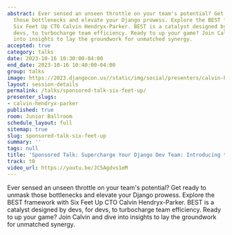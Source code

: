 ```yaml
---
abstract: Ever sensed an unseen throttle on your team's potential? Get ready to unmask
  those bottlenecks and elevate your Django prowess. Explore the BEST framework with
  Six Feet Up CTO Calvin Hendryx-Parker. BEST is a catalyst designed by devs, for
  devs, to turbocharge team efficiency. Ready to up your game? Join Calvin and dive
  into insights to lay the groundwork for unmatched synergy.
accepted: true
category: talks
date: 2023-10-16 10:30:00-04:00
end_date: 2023-10-16 10:40:00-04:00
group: talks
image: https://2023.djangocon.us//static/img/social/presenters/calvin-hendryx-parker.png
layout: session-details
permalink: /talks/sponsored-talk-six-feet-up/
presenter_slugs:
- calvin-hendryx-parker
published: true
room: Junior Ballroom
schedule_layout: full
sitemap: true
slug: sponsored-talk-six-feet-up
summary: ''
tags: null
title: 'Sponsored Talk: Supercharge Your Django Dev Team: Introducing the BEST Framework'
track: t0
video_url: https://youtu.be/JC5Agdvs1eM
---
```


Ever sensed an unseen throttle on your team's potential? Get ready to unmask those bottlenecks and elevate your Django prowess. Explore the BEST framework with Six Feet Up CTO Calvin Hendryx-Parker. BEST is a catalyst designed by devs, for devs, to turbocharge team efficiency. Ready to up your game? Join Calvin and dive into insights to lay the groundwork for unmatched synergy.
